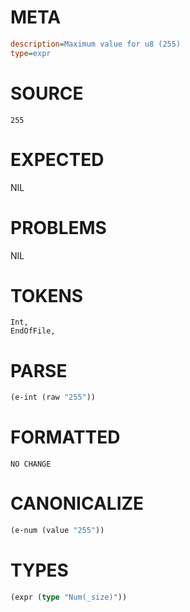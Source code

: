 # META
~~~ini
description=Maximum value for u8 (255)
type=expr
~~~
# SOURCE
~~~roc
255
~~~
# EXPECTED
NIL
# PROBLEMS
NIL
# TOKENS
~~~zig
Int,
EndOfFile,
~~~
# PARSE
~~~clojure
(e-int (raw "255"))
~~~
# FORMATTED
~~~roc
NO CHANGE
~~~
# CANONICALIZE
~~~clojure
(e-num (value "255"))
~~~
# TYPES
~~~clojure
(expr (type "Num(_size)"))
~~~
